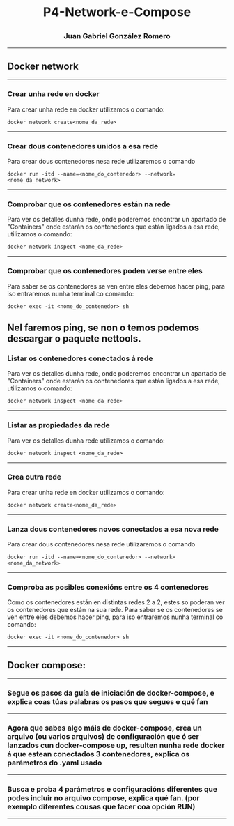 <h1>
<p align=center>
P4-Network-e-Compose 
</p>
</h1>
<h3>
<p align=center>
Juan Gabriel González Romero
</p>
</h3>

---
## Docker network
---
### Crear unha rede en docker
Para crear unha rede en docker utilizamos o comando:

```
docker network create<nome_da_rede>
```
---
### Crear dous contenedores unidos a esa rede
Para crear dous contenedores nesa rede utilizaremos o comando
```
docker run -itd --name=<nome_do_contenedor> --network=<nome_da_network>
```
---
### Comprobar que os contenedores están na rede
Para ver os detalles dunha rede, onde poderemos encontrar un apartado de "Containers" onde estarán os contenedores que están ligados a esa rede, utilizamos o comando:
```
docker network inspect <nome_da_rede>
```
---
### Comprobar que os contenedores poden verse entre eles
Para saber se os contenedores se ven entre eles debemos hacer ping, para iso entraremos nunha terminal co comando:
```
docker exec -it <nome_do_contenedor> sh
```
Nel faremos ping, se non o temos podemos descargar o paquete nettools.
---
### Listar os contenedores conectados á rede
Para ver os detalles dunha rede, onde poderemos encontrar un apartado de "Containers" onde estarán os contenedores que están ligados a esa rede, utilizamos o comando:
```
docker network inspect <nome_da_rede>
```
---
### Listar as propiedades da rede
Para ver os detalles dunha rede utilizamos o comando:
```
docker network inspect <nome_da_rede>
```
---
### Crea outra rede
Para crear unha rede en docker utilizamos o comando:

```
docker network create<nome_da_rede>
```
---
### Lanza dous contenedores novos conectados a esa nova rede
Para crear dous contenedores nesa rede utilizaremos o comando
```
docker run -itd --name=<nome_do_contenedor> --network=<nome_da_network>
```
---
### Comproba as posibles conexións entre os 4 contenedores
Como os contenedores están en distintas redes 2 a 2, estes so poderan ver os contenedores que están na sua rede.
Para saber se os contenedores se ven entre eles debemos hacer ping, para iso entraremos nunha terminal co comando:
```
docker exec -it <nome_do_contenedor> sh
```
---

## Docker compose:
---
### Segue os pasos da guía de iniciación de docker-compose, e explica coas túas palabras os pasos que segues e qué fan
---
### Agora que sabes algo máis de docker-compose, crea un arquivo (ou varios arquivos) de configuración que ó ser lanzados cun docker-compose up, resulten nunha rede docker á que estean conectados 3 contenedores, explica os parámetros do .yaml usado
---
### Busca e proba 4 parámetros e configuracións diferentes que podes incluir no arquivo compose, explica qué fan. (por exemplo diferentes cousas que facer coa opción RUN)
---